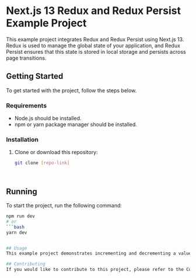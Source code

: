 # Next.js 13 Redux and Redux Persist Example Project

This example project integrates Redux and Redux Persist using Next.js 13. Redux is used to manage the global state of your application, and Redux Persist ensures that this state is stored in local storage and persists across page transitions.

## Getting Started

To get started with the project, follow the steps below.

### Requirements

- Node.js should be installed.
- npm or yarn package manager should be installed.

### Installation

1. Clone or download this repository:

   ```bash
   git clone [repo-link]




## Running
To start the project, run the following command:

   ```bash
   npm run dev
# or
   ```bash
   yarn dev


## Usage
This example project demonstrates incrementing and decrementing a value on a page using Redux. Additionally, thanks to Redux Persist, this value will be preserved even when the page is refreshed.

## Contributing
If you would like to contribute to this project, please refer to the Contributing Guide file.